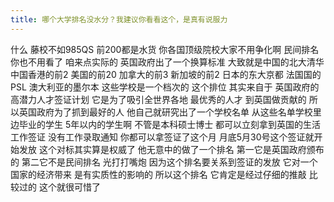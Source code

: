 ```yaml
---
title: 哪个大学排名没水分？我建议你看看这个，是真有说服力
---
```

什么
藤校不如985QS
前200都是水货
你各国顶级院校大家不用争化啊
民间排名你也不用看了
咱来点实际的
英国政府出了一个换算标准
大致就是中国的北大清华
中国香港的前2
美国的前20
加拿大的前3
新加坡的前2
日本的东大京都
法国国的PSL
澳大利亚的墨尔本
这些学校是一个档次的
这个排位
其实来自于
英国政府的高潜力人才签证计划
它是为了吸引全世界各地
最优秀的人才
到英国做贡献的
所以英国政府为了抓到最好的人
他自己就研究出了一个学校名单
从这些名单学校里边毕业的学生
5年以内的学生啊
不管是本科硕士博士
都可以立刻拿到英国的生活工作签证
没有工作录取通知
你都可以拿签证了这个月
月底5月30号这个签证就开始发放
这个对标其实算是权威了
他无意中的做了一个排名
第一它是英国政府颁布的
第二它不是民间排名
光打打嘴炮
因为这个排名要关系到签证的发放
它对一个国家的经济带来
是有实质性的影响的
所以这个排名
它肯定是经过仔细的推敲
比较过的
这个就很可惜了
